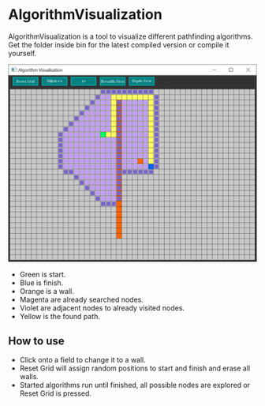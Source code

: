 # AlgorithmVisualization #
AlgorithmVisualization is a tool to visualize different pathfinding algorithms.
Get the folder inside bin for the latest compiled version or compile it yourself.

![output screenshot](.github/output.png)


- Green is start.
- Blue is finish.
- Orange is a wall.
- Magenta are already searched nodes.
- Violet are adjacent nodes to already visited nodes.
- Yellow is the found path.

## How to use ##
- Click onto a field to change it to a wall.
- Reset Grid will assign random positions to start and finish and erase all walls.
- Started algorithms run until finished, all possible nodes are explored or Reset Grid is pressed.
